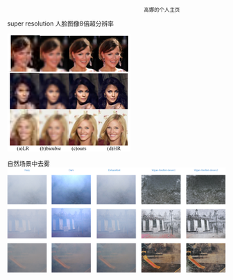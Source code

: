                                                 
                                                
                                                
                                                
                                                
                                                高娜的个人主页


super resolution
人脸图像8倍超分辨率

![face_8x](https://github.com/high426/high426.github.io/blob/master/face_8x.png)

自然场景中去雾
![dehazy](https://github.com/high426/high426.github.io/blob/master/dehazy.png)

